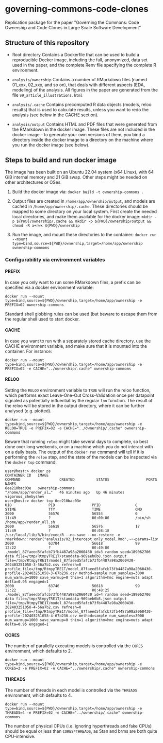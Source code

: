 # governing-commons-code-clones
Replication package for the paper "Governing the Commons: Code Ownership and Code Clones in Large Scale Software Development"

## Structure of this repository

* Root directory
  Contains a Dockerfile that can be used to build a reproducible Docker image,
  including the full, anonymized, data set used in the paper, and the complete
  Renv file specifying the complete R environment.

* `analysis/ownership`
  Contains a number of RMarkdown files (named 01_xxx, 02_xxx, and so on),
  that deals with different aspects (EDA, modeling) of the analysis.
  All figures in the paper are generated from the file `99_article_illustrations.html`

* `analysis/.cache`
  Contains precomputed R data objects (models, reloo results) that is used
  to calculate results, unless you want to redo the analysis (see below in the
  CACHE section).

* `analysis/output`
  Contains HTML and PDF files that were generated from the RMarkdown in the
  docker image. These files are not included in the docker image - to generate
  your own versions of them, you bind a directory inside the docker image to
  a directory on the machine where you run the docker image (see below).

## Steps to build and run docker image

The image has been built on an Ubuntu 22.04 system (x64 Linux), with 64 GiB internal memory and 21 GiB swap.
Other steps might be needed on other architectures or OSes.

1. Build the docker image via: `docker build -t ownership-commons .`

2. Output files are created in `/home/app/ownership/output`, and models are cached in `/home/app/ownership/.cache`.
   These directories should be mapped to some directory on your local system.
   First create the needed local directories, and make them available for the docker image:
   `mkdir -p ${PWD}/ownership/.cache && mkdir -p ${PWD}/ownership/output && chmod -R a+rwx ${PWD}/ownership`

3. Run the image, and mount these directories to the container:
   `docker run --mount type=bind,source=${PWD}/ownership,target=/home/app/ownership ownership-commons`

### Configurability via environment variables

#### PREFIX

In case you only want to run some RMarkdown files, a prefix can be specified via a docker environment variable:

`docker run --mount type=bind,source=${PWD}/ownership,target=/home/app/ownership -e PREFIX=02 ownership-commons`

Standard shell globbing rules can be used (but beware to escape them from the regular shell used to start docker.

#### CACHE

In case you want to run with a separately stored cache directory, use the CACHE environment variable, and make sure that it is mounted into the container. For instance:

`docker run --mount type=bind,source=${PWD}/ownership,target=/home/app/ownership -e PREFIX=02 -e CACHE="../ownership/.cache" ownership-commons`

#### RELOO

Setting the `RELOO` environment variable to `TRUE` will run the reloo function,
which performs exact Leave-One-Out Cross-Validation once per datapoint signaled as potentially influential by the regular `loo` function.
The result of the reloo will be stored in the output directory, where it can be further analysed (e.g. plotted).

`docker run --mount type=bind,source=${PWD}/ownership,target=/home/app/ownership -e RELOO=TRUE -e PREFIX=02 -e CACHE="../ownership/.cache" ownership-commons`

Beware that running `reloo` might take several days to complete, so best done over long weekends, or on a machine which you do not interact with on a daily basis.
The output of the `docker run` command will tell if it is performing the `reloo` step, and the state of the models can be inspected via the `docker top` command.

```
user@host:> docker ps
CONTAINER ID   IMAGE                                                                     COMMAND                  CREATED          STATUS                 PORTS     NAMES
6ee210bac03e   ownership-commons                                                         "/home/app/render_al…"   46 minutes ago   Up 46 minutes                    vigorous_chebyshev
user@host:> docker top 6ee210bac03e
UID                 PID                 PPID                C                   STIME               TTY                 TIME                CMD
2000                56576               56554               0                   11:49               ?                   00:00:00            /bin/sh /home/app/render_all.sh
2000                56618               56576               17                  11:49               ?                   00:08:18            /usr/local/lib/R/bin/exec/R --no-save --no-restore -e rmarkdown::render("analysis/02_intercept_only_model.Rmd",~+~params=list(cache="../ownership/.cache",~+~reloo=TRUE),~+~output_dir="ownership/output")
2000                63704               56618               99                  12:22               ?                   00:49:00            ./model_87faeed5fafcb73fb4487a98a2060430 id=3 random seed=189062706 data file=/tmp/RtmpyTRE1T/standata-969aeb6b8.json output file=/tmp/RtmpyTRE1T/model_87faeed5fafcb73fb4487a98a2060430-202403251058-3-56a7b2.csv refresh=0 profile_file=/tmp/RtmpyTRE1T/model_87faeed5fafcb73fb4487a98a2060430-profile-202403251058-3-67b236.csv method=sample num_samples=3000 num_warmup=1000 save_warmup=0 thin=1 algorithm=hmc engine=nuts adapt delta=0.95 engaged=1
2000                63746               56618               99                  12:22               ?                   00:48:25            ./model_87faeed5fafcb73fb4487a98a2060430 id=4 random seed=189062706 data file=/tmp/RtmpyTRE1T/standata-969aeb6b8.json output file=/tmp/RtmpyTRE1T/model_87faeed5fafcb73fb4487a98a2060430-202403251058-4-56a7b2.csv refresh=0 profile_file=/tmp/RtmpyTRE1T/model_87faeed5fafcb73fb4487a98a2060430-profile-202403251058-4-67b236.csv method=sample num_samples=3000 num_warmup=1000 save_warmup=0 thin=1 algorithm=hmc engine=nuts adapt delta=0.95 engaged=1
```

#### CORES

The number of parallelly executing models is controlled via the `CORES` environment, which defaults to 2.

`docker run --mount type=bind,source=${PWD}/ownership,target=/home/app/ownership -e CORES=2 -e PREFIX=02 -e CACHE="../ownership/.cache" ownership-commons`

#### THREADS

The number of threads in each model is controlled via the `THREADS` environment, which defaults to 4.

`docker run --mount type=bind,source=${PWD}/ownership,target=/home/app/ownership -e THREADS=4 -e PREFIX=02 -e CACHE="../ownership/.cache" ownership-commons`

The number of physical CPUs (i.e. ignoring hyperthreads and fake CPUs) should be equal or less than `CORES*THREADS`, as Stan and brms are both quite CPU-intensive.
